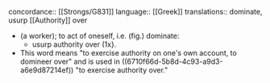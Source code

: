 concordance:: [[Strongs/G831]] 
language:: [[Greek]] 
translations:: dominate, usurp [[Authority]] over

- (a worker); to act of oneself, i.e. (fig.) dominate:
	- usurp authority over (1x}.
- This word means "to exercise authority on one's own account, to domineer over" and is used in ((6710f66d-5b8d-4c93-a9d3-a6e9d87214ef)) "to exercise authority over."